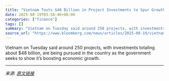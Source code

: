 ```yaml
---
title: "Vietnam Touts $48 Billion in Project Investments to Spur Growth"
date: 2025-08-19T03:58:46+08:00
categories: ["finance"]
tags: []
summary: "Vietnam on Tuesday said around 250 projects, with investments totaling about $48 billion, are being pursued in the country as the government seeks to show it’s boosting economic growth."
source_url: "https://www.bloomberg.com/news/articles/2025-08-19/vietnam-kicks-off-ambitious-new-projects-to-spur-economic-growth"
---
```


Vietnam on Tuesday said around 250 projects, with investments totaling about $48 billion, are being pursued in the country as the government seeks to show it’s boosting economic growth.

---

*来源: [原文链接](https://www.bloomberg.com/news/articles/2025-08-19/vietnam-kicks-off-ambitious-new-projects-to-spur-economic-growth)*
